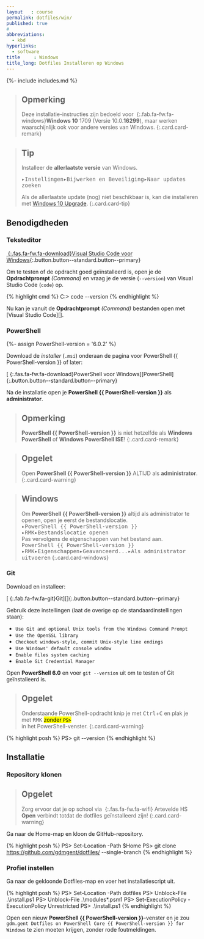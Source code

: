 ```yaml
---
layout   : course
permalink: dotfiles/win/
published: true
#
abbreviations:
  - kbd
hyperlinks:
  - software
title     : Windows
title_long: Dotfiles Installeren op Windows
---
```

{%- include includes.md %}

> Opmerking
> ---
> Deze installatie-instructies zijn bedoeld voor *&nbsp;*{:.fab.fa-fw.fa-windows}**Windows 10** 1709 (Versie 10.0.**16299**), maar werken waarschijnlijk ook voor andere versies van Windows.
{:.card.card-remark}

> Tip
> ---
> Installeer de **allerlaatste versie** van Windows.
>
><kbd class="menu"><kbd><i class="fa fa-windows"></i></kbd>&#9656;<kbd>Instellingen</kbd>&#9656;<kbd>Bijwerken en Beveiliging</kbd>&#9656;<kbd>Naar updates zoeken</kbd></kbd>
>
> Als de allerlaatste update (nog) niet beschikbaar is, kan die installeren met [Windows 10 Upgrade](https://www.microsoft.com/nl-nl/software-download//windows10).
{:.card.card-tip}

Benodigdheden
-------------

### Teksteditor

[*&nbsp;*{:.fas.fa-fw.fa-download}Visual Studio Code voor Windows](https://code.visualstudio.com/download){:.button.button--standard.button--primary}

Om te testen of de opdracht goed geïnstalleerd is, open je de **Opdrachtprompt** *(Command)* en vraag je de versie (`--version`) van Visual Studio Code (`code`) op. 

{% highlight cmd %}
C:> code --version
{% endhighlight %}

Nu kan je vanuit de **Opdrachtprompt** *(Command)* bestanden open met [Visual Studio Code][].

### PowerShell
{%- assign PowerShell-version = '6.0.2' %}

Download de *installer* (`.msi`) onderaan de pagina voor PowerShell {{ PowerShell-version }} of later:

[*&nbsp;*{:.fas.fa-fw.fa-download}PowerShell voor Windows][PowerShell]{:.button.button--standard.button--primary}

Na de installatie open je **PowerShell {{ PowerShell-version }}** als **administrator**.

> Opmerking
> ---
> **PowerShell {{ PowerShell-version }}** is niet hetzelfde als **Windows PowerShell** of **Windows PowerShell ISE**!
{:.card.card-remark}

> Opgelet
> ---
> Open **PowerShell {{ PowerShell-version }}** ALTIJD als **administrator**.
{:.card.card-warning}

> Windows
> ---
> Om **PowerShell {{ PowerShell-version }}** altijd als administrator te openen, open je eerst de bestandslocatie.  
> <kbd class="menu"><kbd><i class="fa fa-windows"></i></kbd>&#9656;<kbd>PowerShell {{ PowerShell-version }}</kbd>&#9656;<kbd>RMK</kbd>&#9656;<kbd>Bestandslocatie openen</kbd></kbd>  
> Pas vervolgens de eigenschappen van het bestand aan.  
> <kbd class="menu"><kbd><i class="fa fa-file-o"></i> PowerShell {{ PowerShell-version }}</kbd>&#9656;<kbd>RMK</kbd>&#9656;<kbd>Eigenschappen</kbd>&#9656;<kbd>Geavanceerd...</kbd>&#9656;<kbd>Als administrator uitvoeren</kbd></kbd>
{:.card.card-windows}

### Git

Download en installeer:

[*&nbsp;*{:.fab.fa-fw.fa-git}Git][]{:.button.button--standard.button--primary}

Gebruik deze instellingen (laat de overige op de standaardinstellingen staan):

 - `Use Git and optional Unix tools from the Windows Command Prompt`
 - `Use the OpenSSL library`
 - `Checkout windows-style, commit Unix-style line endings`
 - `Use Windows' default console window`
 - `Enable files system caching`
 - `Enable Git Credential Manager`

Open **PowerShell 6.0** en voer `git --version` uit om te testen of Git geïnstalleerd is.

> Opgelet
> ---
> Onderstaande PowerShell-opdracht knip je met <kbd>Ctrl</kbd>+<kbd>C</kbd> en plak je met <kbd>RMK</kbd> <mark class="marker--underline marker--yellow">zonder <code>PS&gt; </code> </mark> in het PowerShell-venster.
{:.card.card-warning}

{% highlight posh %}
PS> git --version
{% endhighlight %}

Installatie
-----------

### Repository klonen

> Opgelet
> ---
> Zorg ervoor dat je op school via *&nbsp;*{:.fas.fa-fw.fa-wifi} Artevelde HS **Open** verbindt totdat de dotfiles geïnstalleerd zijn!
{:.card.card-warning}

Ga naar de Home-map en kloon de GitHub-repository.

{% highlight posh %}
PS> Set-Location -Path $Home
PS> git clone https://github.com/gdmgent/dotfiles/ --single-branch
{% endhighlight %}

### Profiel instellen

Ga naar de gekloonde Dotfiles-map en voer het installatiescript uit.

{% highlight posh %}
PS> Set-Location -Path dotfiles
PS> Unblock-File .\install.ps1
PS> Unblock-File .\modules\*.psm1
PS> Set-ExecutionPolicy -ExecutionPolicy Unrestricted
PS> .\install.ps1
{% endhighlight %}

Open een nieuw **PowerShell {{ PowerShell-version }}**-venster en je zou `gdm.gent Dotfiles on PowerShell Core {{ PowerShell-version }} for Windows` te zien moeten krijgen, zonder rode foutmeldingen.
